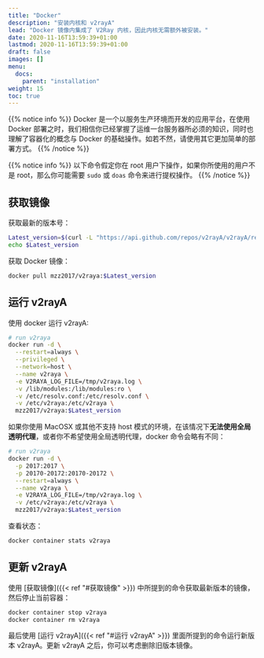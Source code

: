 ```yaml
---
title: "Docker"
description: "安装内核和 v2rayA"
lead: "Docker 镜像内集成了 V2Ray 内核，因此内核无需额外被安装。"
date: 2020-11-16T13:59:39+01:00
lastmod: 2020-11-16T13:59:39+01:00
draft: false
images: []
menu:
  docs:
    parent: "installation"
weight: 15
toc: true
---
```


{{% notice info %}}
Docker 是一个以服务生产环境而开发的应用平台，在使用 Docker 部署之时，我们相信你已经掌握了运维一台服务器所必须的知识，同时也理解了容器化的概念与 Docker 的基础操作。如若不然，请使用其它更加简单的部署方式。
{{% /notice %}}

{{% notice info %}}
以下命令假定你在 root 用户下操作，如果你所使用的用户不是 root，那么你可能需要 `sudo` 或 `doas` 命令来进行提权操作。
{{% /notice %}}

## 获取镜像

获取最新的版本号：

```bash
Latest_version=$(curl -L "https://api.github.com/repos/v2rayA/v2rayA/releases/latest" | grep 'tag_name' | awk -F '"' '{print $4}' | awk -F 'v' '{print $2}')
echo $Latest_version
```

获取 Docker 镜像：

```sh
docker pull mzz2017/v2raya:$Latest_version
```

## 运行 v2rayA

使用 docker 运行 v2rayA:

```bash
# run v2raya
docker run -d \
  --restart=always \
  --privileged \
  --network=host \
  --name v2raya \
  -e V2RAYA_LOG_FILE=/tmp/v2raya.log \
  -v /lib/modules:/lib/modules:ro \
  -v /etc/resolv.conf:/etc/resolv.conf \
  -v /etc/v2raya:/etc/v2raya \
  mzz2017/v2raya:$Latest_version
```

如果你使用 MacOSX 或其他不支持 host 模式的环境，在该情况下**无法使用全局透明代理**，或者你不希望使用全局透明代理，docker 命令会略有不同：

```bash
# run v2raya
docker run -d \
  -p 2017:2017 \
  -p 20170-20172:20170-20172 \
  --restart=always \
  --name v2raya \
  -e V2RAYA_LOG_FILE=/tmp/v2raya.log \
  -v /etc/v2raya:/etc/v2raya \
  mzz2017/v2raya:$Latest_version
```

查看状态：

```sh
docker container stats v2raya
```

## 更新 v2rayA

使用 [获取镜像]({{< ref "#获取镜像" >}}) 中所提到的命令获取最新版本的镜像，然后停止当前容器：

```sh
docker container stop v2raya
docker container rm v2raya
```

最后使用 [运行 v2rayA]({{< ref "#运行 v2rayA" >}}) 里面所提到的命令运行新版本 v2rayA。更新 v2rayA 之后，你可以考虑删除旧版本镜像。
